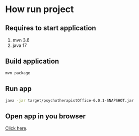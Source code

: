 # How run project

## Requires to start application
1. mvn 3.6
2. java 17

## Build application
```sh
mvn package
```

## Run app
```sh
java -jar target/psychotherapistOffice-0.0.1-SNAPSHOT.jar
```

## Open app in you browser
[Click here](http://localhost:8080/).
